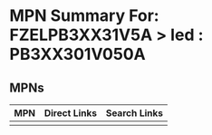 



# MPN Summary For: FZELPB3XX31V5A > led : PB3XX301V050A

## MPNs
  

|MPN|Direct Links|Search Links|
| :--- | :--- | :--- |
||||
